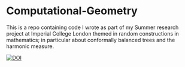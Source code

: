 # Computational-Geometry
This is a repo containing code I wrote as part of my Summer research project at Imperial College London themed in random constructions in mathematics; in particular about conformally balanced trees and the harmonic measure.


[![DOI](https://zenodo.org/badge/522911657.svg)](https://zenodo.org/doi/10.5281/zenodo.13625603)

